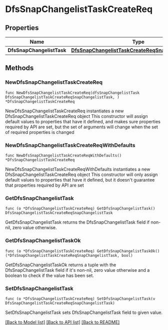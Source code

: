 # DfsSnapChangelistTaskCreateReq

## Properties

Name | Type | Description | Notes
------------ | ------------- | ------------- | -------------
**DfsSnapChangelistTask** | [**DfsSnapChangelistTaskCreateReqSnapChangelistTask**](DfsSnapChangelistTaskCreateReqSnapChangelistTask.md) |  | 

## Methods

### NewDfsSnapChangelistTaskCreateReq

`func NewDfsSnapChangelistTaskCreateReq(dfsSnapChangelistTask DfsSnapChangelistTaskCreateReqSnapChangelistTask, ) *DfsSnapChangelistTaskCreateReq`

NewDfsSnapChangelistTaskCreateReq instantiates a new DfsSnapChangelistTaskCreateReq object
This constructor will assign default values to properties that have it defined,
and makes sure properties required by API are set, but the set of arguments
will change when the set of required properties is changed

### NewDfsSnapChangelistTaskCreateReqWithDefaults

`func NewDfsSnapChangelistTaskCreateReqWithDefaults() *DfsSnapChangelistTaskCreateReq`

NewDfsSnapChangelistTaskCreateReqWithDefaults instantiates a new DfsSnapChangelistTaskCreateReq object
This constructor will only assign default values to properties that have it defined,
but it doesn't guarantee that properties required by API are set

### GetDfsSnapChangelistTask

`func (o *DfsSnapChangelistTaskCreateReq) GetDfsSnapChangelistTask() DfsSnapChangelistTaskCreateReqSnapChangelistTask`

GetDfsSnapChangelistTask returns the DfsSnapChangelistTask field if non-nil, zero value otherwise.

### GetDfsSnapChangelistTaskOk

`func (o *DfsSnapChangelistTaskCreateReq) GetDfsSnapChangelistTaskOk() (*DfsSnapChangelistTaskCreateReqSnapChangelistTask, bool)`

GetDfsSnapChangelistTaskOk returns a tuple with the DfsSnapChangelistTask field if it's non-nil, zero value otherwise
and a boolean to check if the value has been set.

### SetDfsSnapChangelistTask

`func (o *DfsSnapChangelistTaskCreateReq) SetDfsSnapChangelistTask(v DfsSnapChangelistTaskCreateReqSnapChangelistTask)`

SetDfsSnapChangelistTask sets DfsSnapChangelistTask field to given value.



[[Back to Model list]](../README.md#documentation-for-models) [[Back to API list]](../README.md#documentation-for-api-endpoints) [[Back to README]](../README.md)


